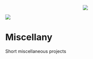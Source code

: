 <p align="center">
    <img src="https://repository-images.githubusercontent.com/306027270/8e8bdf00-13e2-11eb-8e72-0a720ed70ab6">
</p>

[![](https://img.shields.io/github/languages/top/Aditya239/Miscellany?style=for-the-badge)](https://github.com/Aditya239/Miscellany/)

# Miscellany
Short miscellaneous projects
